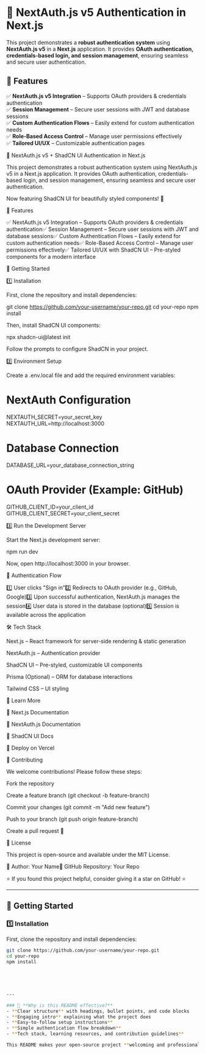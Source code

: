 # 🚀 NextAuth.js v5 Authentication in Next.js

This project demonstrates a **robust authentication system** using **NextAuth.js v5** in a **Next.js** application. It provides **OAuth authentication, credentials-based login, and session management**, ensuring seamless and secure user authentication.

## 🌟 Features

✅ **NextAuth.js v5 Integration** – Supports OAuth providers & credentials authentication  
✅ **Session Management** – Secure user sessions with JWT and database sessions  
✅ **Custom Authentication Flows** – Easily extend for custom authentication needs  
✅ **Role-Based Access Control** – Manage user permissions effectively  
✅ **Tailored UI/UX** – Customizable authentication pages

🚀 NextAuth.js v5 + ShadCN UI Authentication in Next.js

This project demonstrates a robust authentication system using NextAuth.js v5 in a Next.js application. It provides OAuth authentication, credentials-based login, and session management, ensuring seamless and secure user authentication.

Now featuring ShadCN UI for beautifully styled components! 🎨

🌟 Features

✅ NextAuth.js v5 Integration – Supports OAuth providers & credentials authentication✅ Session Management – Secure user sessions with JWT and database sessions✅ Custom Authentication Flows – Easily extend for custom authentication needs✅ Role-Based Access Control – Manage user permissions effectively✅ Tailored UI/UX with ShadCN UI – Pre-styled components for a modern interface

🚀 Getting Started

1️⃣ Installation

First, clone the repository and install dependencies:

git clone https://github.com/your-username/your-repo.git
cd your-repo
npm install

Then, install ShadCN UI components:

npx shadcn-ui@latest init

Follow the prompts to configure ShadCN in your project.

2️⃣ Environment Setup

Create a .env.local file and add the required environment variables:

# NextAuth Configuration

NEXTAUTH_SECRET=your_secret_key
NEXTAUTH_URL=http://localhost:3000

# Database Connection

DATABASE_URL=your_database_connection_string

# OAuth Provider (Example: GitHub)

GITHUB_CLIENT_ID=your_client_id
GITHUB_CLIENT_SECRET=your_client_secret

3️⃣ Run the Development Server

Start the Next.js development server:

npm run dev

Now, open http://localhost:3000 in your browser.

🔑 Authentication Flow

1️⃣ User clicks "Sign in"2️⃣ Redirects to OAuth provider (e.g., GitHub, Google)3️⃣ Upon successful authentication, NextAuth.js manages the session4️⃣ User data is stored in the database (optional)5️⃣ Session is available across the application

🛠️ Tech Stack

Next.js – React framework for server-side rendering & static generation

NextAuth.js – Authentication provider

ShadCN UI – Pre-styled, customizable UI components

Prisma (Optional) – ORM for database interactions

Tailwind CSS – UI styling

📖 Learn More

🔗 Next.js Documentation

🔗 NextAuth.js Documentation

🔗 ShadCN UI Docs

🔗 Deploy on Vercel

🤝 Contributing

We welcome contributions! Please follow these steps:

Fork the repository

Create a feature branch (git checkout -b feature-branch)

Commit your changes (git commit -m "Add new feature")

Push to your branch (git push origin feature-branch)

Create a pull request 🎉

📜 License

This project is open-source and available under the MIT License.

🔹 Author: Your Name🔹 GitHub Repository: Your Repo

⭐ If you found this project helpful, consider giving it a star on GitHub! ⭐

---

## 🚀 Getting Started

### **1️⃣ Installation**

First, clone the repository and install dependencies:

```bash
git clone https://github.com/your-username/your-repo.git
cd your-repo
npm install





---

### 🔹 **Why is this README effective?**
- **Clear structure** with headings, bullet points, and code blocks
- **Engaging intro** explaining what the project does
- **Easy-to-follow setup instructions**
- **Simple authentication flow breakdown**
- **Tech stack, learning resources, and contribution guidelines**

This README makes your open-source project **welcoming and professional** for developers 🚀. Let me know if you need any tweaks! 😊
```
